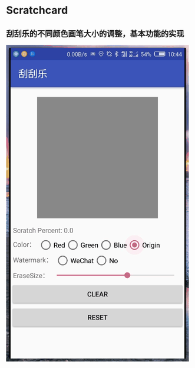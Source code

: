# Scratchcard
## 刮刮乐的不同颜色画笔大小的调整，基本功能的实现
![](https://github.com/RoseZy/Scratchcard/raw/master/xiaoguo/GIF.gif)  
